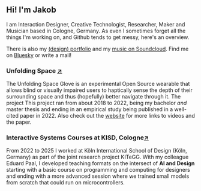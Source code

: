 ## Hi! I'm Jakob

I am Interaction Designer, Creative Technologist, Researcher, Maker and Musician based in Cologne, Germany.
As even I sometimes forget all the things I'm working on, and Github tends to get messy, here's an overview.

There is also my [(design) portfolio](https://www.jakobkilian.de) and my [music on Soundcloud](https://soundcloud.com/praqma).
Find me on [Bluesky](https://bsky.app/profile/jkilian.bsky.social) or write a mail!

### Unfolding Space [↗](https://github.com/stars/jakobkilian/lists/unfolding-space)
The Unfolding Space Glove is an experimental Open Source wearable that allows blind or visually impaired users to haptically sense the depth of their surrounding space and thus (hopefully) better navigate through it. The project 
This project ran from about 2018 to 2022, being my bachelor _and_ master thesis and ending in an empirical study being published in a well-cited paper in 2022. Also check out the [website](http://unfoldingspace.org/) for more links to videos and the paper.

### Interactive Systems Courses at KISD, Cologne[↗](https://github.com/KISDinteractive)
From 2022 to 2025 I worked at Köln International School of Design (Köln, Germany) as part of the joint research project KITeGG. With my colleague Eduard Paal, I developed teaching formats on the intersect of **AI and Design** starting with a basic course on programming and computing for designers and ending with a more advanced session where we trained small models from scratch that could run on microcontrollers. 
